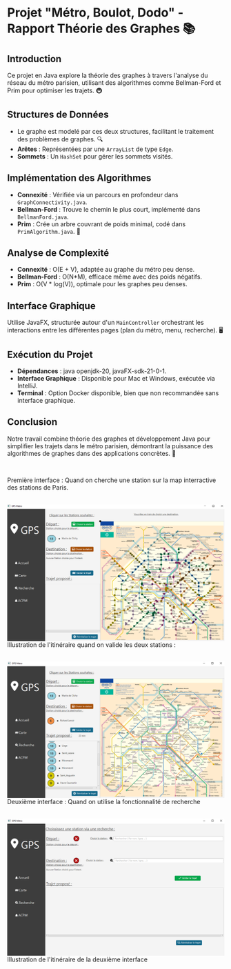 # Projet "Métro, Boulot, Dodo" - Rapport Théorie des Graphes 📚

## Introduction
Ce projet en Java explore la théorie des graphes à travers l'analyse du réseau du métro parisien, utilisant des algorithmes comme Bellman-Ford et Prim pour optimiser les trajets. 🚇

## Structures de Données
- Le graphe est modelé par ces deux structures, facilitant le traitement des problèmes de graphes. 🔍
- **Arêtes** : Représentées par une `ArrayList` de type `Edge`.
- **Sommets** : Un `HashSet` pour gérer les sommets visités.

## Implémentation des Algorithmes
- **Connexité** : Vérifiée via un parcours en profondeur dans `GraphConnectivity.java`.
- **Bellman-Ford** : Trouve le chemin le plus court, implémenté dans `BellmanFord.java`.
- **Prim** : Crée un arbre couvrant de poids minimal, codé dans `PrimAlgorithm.java`. 🌳

## Analyse de Complexité
- **Connexité** : O(E + V), adaptée au graphe du métro peu dense.
- **Bellman-Ford** : O(N*M), efficace même avec des poids négatifs.
- **Prim** : O(V * log(V)), optimale pour les graphes peu denses.

## Interface Graphique
Utilise JavaFX, structurée autour d'un `MainController` orchestrant les interactions entre les différentes pages (plan du métro, menu, recherche). 🖥️

## Exécution du Projet
- **Dépendances** : java openjdk-20, javaFX-sdk-21-0-1.
- **Interface Graphique** : Disponible pour Mac et Windows, exécutée via IntelliJ.
- **Terminal** : Option Docker disponible, bien que non recommandée sans interface graphique.

## Conclusion
Notre travail combine théorie des graphes et développement Java pour simplifier les trajets dans le métro parisien, démontrant la puissance des algorithmes de graphes dans des applications concrètes. 🚀

<br><p>Première interface : Quand on cherche une station sur la map interractive des stations de Paris.</p><br>
<img src="Img/map_search.PNG" alt="" align="left">
<br><p>Illustration de l'itinéraire quand on valide les deux stations : </p><br>
<img src="Img/map_end.PNG" alt="" align="left">
<br><p>Deuxième interface : Quand on utilise la fonctionnalité de recherche</p><br>
<img src="Img/search_start.PNG" alt="" align="left">
<br><p>Illustration de l'itinéraire de la deuxième interface</p><br>
<img src="Img/search_end" alt="" align="left">
